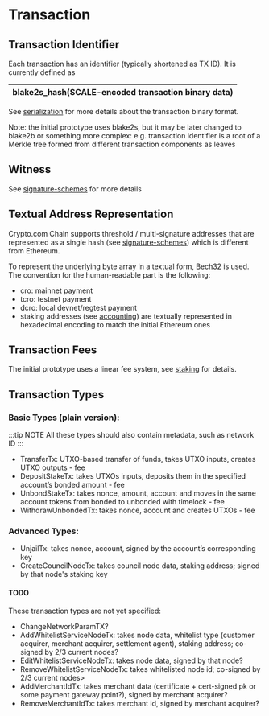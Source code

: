 # Transaction

## Transaction Identifier

Each transaction has an identifier (typically shortened as TX ID). It is currently defined as

|blake2s_hash(SCALE-encoded transaction binary data)|
|-|

See [serialization](./serialization) for more details about the transaction binary format.

Note: the initial prototype uses blake2s, but it may be later changed to blake2b or something more complex: e.g. transaction identifier is a root of a Merkle tree formed from different transaction components as leaves

## Witness

See [signature-schemes](./signature-schemes) for more details

## Textual Address Representation

Crypto.com Chain supports threshold / multi-signature addresses that are represented as a single hash (see [signature-schemes](./signature-schemes)) which is different from Ethereum.

To represent the underlying byte array in a textual form, [Bech32](https://github.com/bitcoin/bips/blob/master/bip-0173.mediawiki) is used. The convention for the human-readable part is the following:

- cro: mainnet payment
- tcro: testnet payment
- dcro: local devnet/regtest payment
- staking addresses (see [accounting](./transaction-accounting-model)) are textually represented in hexadecimal encoding to match the initial Ethereum ones

## Transaction Fees

The initial prototype uses a linear fee system, see [staking](./staking) for details.

## Transaction Types

### Basic Types (plain version):

:::tip NOTE
All these types should also contain metadata, such as network ID
:::

- TransferTx: UTXO-based transfer of funds, takes UTXO inputs, creates UTXO outputs - fee
- DepositStakeTx: takes UTXOs inputs, deposits them in the specified account’s bonded amount - fee
- UnbondStakeTx: takes nonce, amount, account and moves in the same account tokens from bonded to unbonded with timelock - fee
- WithdrawUnbondedTx: takes nonce, account and creates UTXOs - fee

### Advanced Types:

- UnjailTx: takes nonce, account, signed by the account’s corresponding key
- CreateCouncilNodeTx: takes council node data, staking address; signed by that node's staking key

#### TODO
These transaction types are not yet specified:

- ChangeNetworkParamTX?
- AddWhitelistServiceNodeTx: takes node data, whitelist type (customer acquirer, merchant acquirer, settlement agent), staking address; co-signed by 2/3 current nodes?
- EditWhitelistServiceNodeTx: takes node data, signed by that node?
- RemoveWhitelistServiceNodeTx: takes whitelisted node id; co-signed by 2/3 current nodes>
- AddMerchantIdTx: takes merchant data (certificate + cert-signed pk or some payment gateway point?), signed by merchant acquirer?
- RemoveMerchantIdTx: takes merchant id, signed by merchant acquirer?
